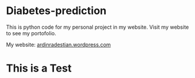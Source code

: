 # Diabetes-prediction
This is python code for my personal project in my website. Visit my website to see my portofolio.

My website: [ardinradestian.wordpress.com](https://ardinradestian.wordpress.com)

# This is a Test